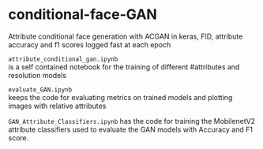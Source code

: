 # conditional-face-GAN
Attribute conditional face generation with ACGAN in keras, FID, attribute accuracy and f1 scores logged fast at each epoch

`attribute_conditional_gan.ipynb`  
is a self contained notebook for the training of different #attributes and resolution models

`evaluate_GAN.ipynb`  
keeps the code for evaluating metrics on trained models and plotting images with relative attributes

`GAN_Attribute_Classifiers.ipynb`
has the code for training the MobilenetV2 attribute classifiers used to evaluate the GAN models with Accuracy and F1 score.

